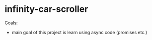 # infinity-car-scroller

Goals: 
- main goal of this project is learn using async code (promises etc.)

